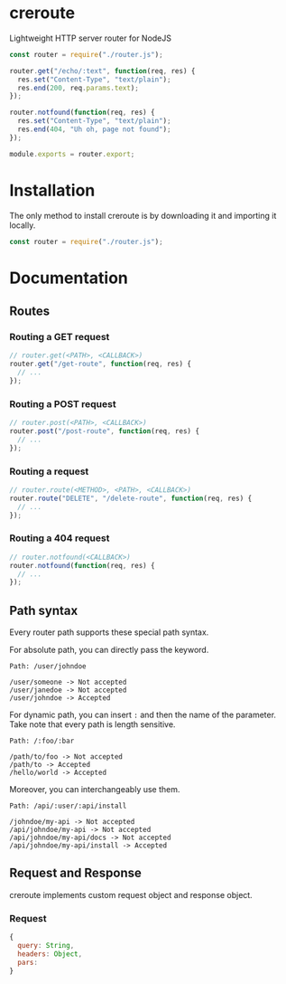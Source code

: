 # creroute
Lightweight HTTP server router for NodeJS

```javascript
const router = require("./router.js");

router.get("/echo/:text", function(req, res) {
  res.set("Content-Type", "text/plain");
  res.end(200, req.params.text);
});

router.notfound(function(req, res) {
  res.set("Content-Type", "text/plain");
  res.end(404, "Uh oh, page not found");
});

module.exports = router.export;
```

# Installation

The only method to install creroute is by downloading it and importing it locally.

```javascript
const router = require("./router.js");
```

# Documentation

## Routes

### Routing a GET request

```javascript
// router.get(<PATH>, <CALLBACK>)
router.get("/get-route", function(req, res) {
  // ...
});
```

### Routing a POST request

```javascript
// router.post(<PATH>, <CALLBACK>)
router.post("/post-route", function(req, res) {
  // ...
});
```

### Routing a request

```javascript
// router.route(<METHOD>, <PATH>, <CALLBACK>)
router.route("DELETE", "/delete-route", function(req, res) {
  // ...
});
```

### Routing a 404 request

```javascript
// router.notfound(<CALLBACK>)
router.notfound(function(req, res) {
  // ...
});
```

## Path syntax

Every router path supports these special path syntax.

For absolute path, you can directly pass the keyword.

```
Path: /user/johndoe

/user/someone -> Not accepted
/user/janedoe -> Not accepted
/user/johndoe -> Accepted

```

For dynamic path, you can insert `:` and then the name of the parameter. Take note that every path is length sensitive.

```
Path: /:foo/:bar

/path/to/foo -> Not accepted
/path/to -> Accepted
/hello/world -> Accepted
```

Moreover, you can interchangeably use them.

```
Path: /api/:user/:api/install

/johndoe/my-api -> Not accepted
/api/johndoe/my-api -> Not accepted
/api/johndoe/my-api/docs -> Not accepted
/api/johndoe/my-api/install -> Accepted
```

## Request and Response

creroute implements custom request object and response object.

### Request

```javascript
{
  query: String,
  headers: Object,
  pars:
}
```